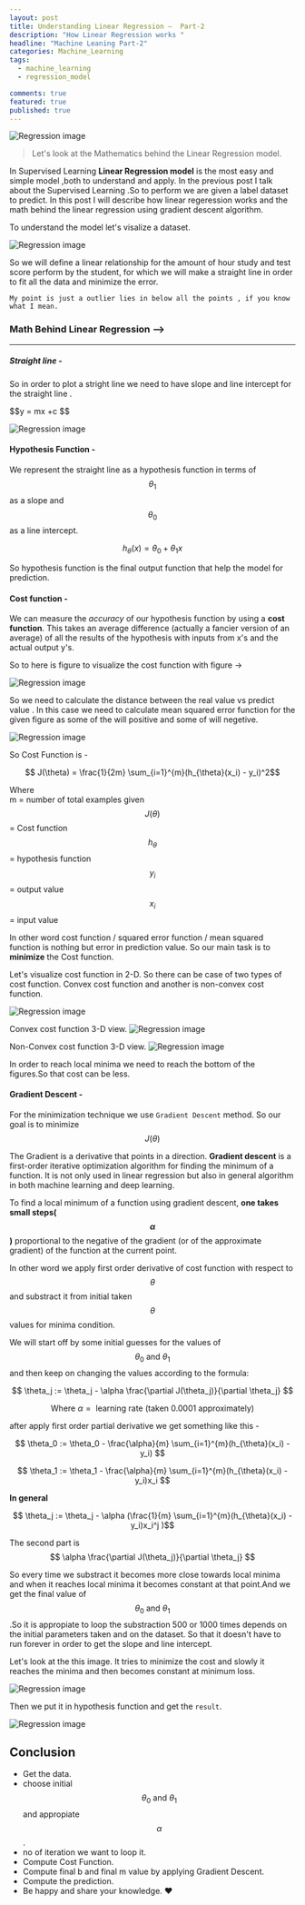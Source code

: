 ```yaml
---
layout: post
title: Understanding Linear Regression —  Part-2
description: "How Linear Regression works "
headline: "Machine Leaning Part-2"
categories: Machine_Learning 
tags: 
  - machine_learning
  - regression_model

comments: true
featured: true
published: true 
---
```


<img class="image-post" src="{{ site.url }}/images/machine_learning/regrssion_intro.gif" alt="Regression image">

> Let's look at the Mathematics behind the Linear Regression model.

In Supervised Learning **Linear Regression model** is the most easy and simple model ,both to understand and apply. In the previous post I talk about the Supervised Learning .So to perform we are given a label dataset to predict. In this post I will describe how linear regeression works and the math behind the linear regression using gradient descent algorithm.

To understand the model let's visalize a dataset.

<img class="image-post" src="{{ site.url }}/images/machine_learning/dataset1.png" alt="Regression image">

So we will define a linear relationship for the amount of hour study and test score perform by the student, for which we will make a straight line in order to fit all the data and minimize the error.

`My point is just a outlier lies in below all the points , if you know what I mean.`

### Math Behind Linear Regression —>

***
##### Straight line -

So in order to plot a stright line we need to have slope and line intercept for the straight line .
<p>$$y = mx +c $$ </p>


<img class="image-post" src="{{ site.url }}/images/machine_learning/line.jpg" alt="Regression image">


#### Hypothesis Function -

We represent the straight line as a hypothesis function in terms of $$\theta_{1}$$ as a slope and $$\theta_{0}$$ as a line intercept.

$$ h_{\theta}(x) = \theta_{0} + \theta_{1}x  $$

So hypothesis function is the final output function that help the model for prediction.


#### Cost function -

We can measure the *accuracy* of our hypothesis function by using a **cost function**. This takes an average difference (actually a fancier version of an average) of all the results of the hypothesis with inputs from x's and the actual output y's.

So to here is figure to visualize the cost function with figure ->

<img class="image-post" src="{{ site.url }}/images/machine_learning/cost.jpg" alt="Regression image">

So we need to calculate the distance between the real value vs predict value . In this case we need to calculate mean squared error function for the given figure as some of the will positive and some of will negetive.

<img class="image-post" src="{{ site.url }}/images/machine_learning/error.png" alt="Regression image">

So Cost Function is -

$$ J(\theta) = \frac{1}{2m} \sum_{i=1}^{m}(h_{\theta}(x_i) - y_i)^2$$

Where <br>
	  m = number of total examples given<br>
	  $$J(\theta)$$ = Cost function<br>
	  $$h_\theta$$  = hypothesis function<br>
	  $$y_i$$ = output value<br>
	  $$x_i$$ = input value<br>

In other word cost function / squared error function / mean squared function is nothing but error in prediction value.
So our main task is to **minimize** the Cost function.

Let's visualize cost function in 2-D. So there can be case of two types of cost function. Convex cost function and another is non-convex cost function.

<img class="image-post" src="{{ site.url }}/images/machine_learning/costfun.jpg" alt="Regression image">

Convex cost function 3-D view. 
<img class="image-post" src="{{ site.url }}/images/machine_learning/costfun1.png" alt="Regression image">

Non-Convex cost function 3-D view.
<img class="image-post" src="{{ site.url }}/images/machine_learning/costfun2.png" alt="Regression image">

In order to reach local minima we need to reach the bottom of the figures.So that cost can be less.

#### Gradient Descent -

For the minimization technique we use `Gradient Descent` method.
So our goal is to minimize $$J(\theta)$$

The Gradient is a derivative that points in a direction. **Gradient descent** is a first-order iterative optimization algorithm for finding the minimum of a function. It is not only used in linear regression but also in general algorithm in both machine learning and deep learning.

To find a local minimum of a function using gradient descent, **one takes small steps($$\alpha$$)** proportional to the negative of the gradient (or of the approximate gradient) of the function at the current point.

In other word we apply first order derivative of cost function with respect to $$\theta$$ and substract it from initial taken $$\theta$$ values for minima condition.

We will start off by some initial guesses for the values of $$\theta_0 \mbox{ and }\theta_1$$ and then keep on changing the values according to the formula:

$$  \theta_j := \theta_j - \alpha \frac{\partial J(\theta_j)}{\partial \theta_j} $$  

$$\mbox{ Where } \alpha = \mbox{ learning rate (taken 0.0001 approximately)} $$


after apply first order partial derivative we get something like this -

$$  \theta_0 := \theta_0 -  \frac{\alpha}{m} \sum_{i=1}^{m}(h_{\theta}(x_i) - y_i) $$ 

$$  \theta_1 := \theta_1 - \frac{\alpha}{m} \sum_{i=1}^{m}(h_{\theta}(x_i) - y_i)x_i $$ 

**In general**

$$  \theta_j := \theta_j - \alpha (\frac{1}{m} \sum_{i=1}^{m}(h_{\theta}(x_i) - y_i)x_i^j )$$ 

The second part is $$ \alpha \frac{\partial J(\theta_j)}{\partial \theta_j} $$

So every time we substract it becomes more close towards local minima and when it reaches local minima it becomes constant at that point.And we get the final value of $$\theta_0 \mbox{ and }\theta_1$$.So it is appropiate to loop the substraction 500 or 1000 times depends on the initial parameters taken and on the dataset. So that it doesn't have to run forever in order to get the slope and line intercept.  


Let's look at the this image. It tries to minimize the cost and slowly it reaches the minima and then becomes constant at minimum loss.

<img class="image-post" src="{{ site.url }}/images/machine_learning/gradient_descent_exampl.gif" alt="Regression image">

Then we put it in hypothesis function and get the `result`.

<img class="image-post" src="{{ site.url }}/images/machine_learning/predict.png" alt="Regression image">


## Conclusion

* Get the data.
* choose initial $$\theta_0 \mbox{ and }\theta_1$$ and appropiate  $$\alpha$$.
* no of iteration we want to loop it.
* Compute Cost Function.
* Compute final b and final m value by applying Gradient Descent.
* Compute the prediction.
* Be happy and share your knowledge. :heart:
